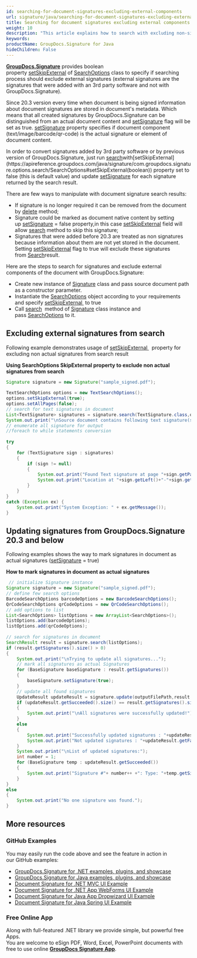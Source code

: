 ```yaml
---
id: searching-for-document-signatures-excluding-external-components
url: signature/java/searching-for-document-signatures-excluding-external-components
title: Searching for document signatures excluding external components
weight: 10
description: "This article explains how to search with excluding non-signature components like native documents text, images or barcodes that are the part of document content."
keywords: 
productName: GroupDocs.Signature for Java
hideChildren: False
---
```

[**GroupDocs.Signature**](https://products.groupdocs.com/signature/java) provides boolean property [setSkipExternal](https://apireference.groupdocs.com/java/signature/com.groupdocs.signature.options.search/SearchOptions#setSkipExternal(boolean)) of [SearchOptions](https://apireference.groupdocs.com/java/signature/com.groupdocs.signature.options.search/SearchOptions) class to specify if searching process should exclude external signatures (external signatures are the signatures that were added with an 3rd party software and not with GroupDocs.Signature).

Since 20.3 version every time when document is being signed information about document signatures are stored in document's metadata. Which means that all created signatures by GroupDocs.Signature can be distinguished from an actual document content and [setSignature](https://apireference.groupdocs.com/java/signature/com.groupdocs.signature.domain.signatures/BaseSignature#setSignature(boolean)) flag will be set as true. [setSignature](https://apireference.groupdocs.com/java/signature/com.groupdocs.signature.domain.signatures/BaseSignature#setSignature(boolean)) property specifies if document component (text/image/barcode/qr-code) is the actual signature or element of document content.

In order to convert signatures added by 3rd party software or by previous version of GroupDocs.Signature, just run [search](https://apireference.groupdocs.com/java/signature/com.groupdocs.signature/Signature#search(java.lang.Class,%20com.groupdocs.signature.options.search.SearchOptions))with[setSkipExternal](https://apireference.groupdocs.com/java/signature/com.groupdocs.signature.options.search/SearchOptions#setSkipExternal(boolean)) property set to false (this is default value) and update [setSignature](https://apireference.groupdocs.com/java/signature/com.groupdocs.signature.domain.signatures/BaseSignature#setSignature(boolean)) for each signature returned by the search result.

There are few ways to manipulate with document signature search results:

*   If signature is no longer required it can be removed from the document by [delete](https://apireference.groupdocs.com/java/signature/com.groupdocs.signature/Signature#delete(java.io.OutputStream,%20java.util.List)) method;
*   Signature could be marked as document native content by setting up [setSignature](https://apireference.groupdocs.com/java/signature/com.groupdocs.signature.domain.signatures/BaseSignature#setSignature(boolean)) = false property,in this case [setSkipExternal](https://apireference.groupdocs.com/java/signature/com.groupdocs.signature.options.search/SearchOptions#setSkipExternal(boolean)) field will allow [search](https://apireference.groupdocs.com/java/signature/com.groupdocs.signature/Signature#search(java.lang.Class,%20com.groupdocs.signature.options.search.SearchOptions)) method to skip this signature;
*   Signatures that were added before 20.3 are treated as non signatures because information about them are not yet stored in the document. Setting [setSkipExternal](https://apireference.groupdocs.com/java/signature/com.groupdocs.signature.options.search/SearchOptions#setSkipExternal(boolean)) flag to true will exclude these signatures from [Search](https://apireference.groupdocs.com/signature/java/com.groupdocs.signature/Signature#search(int...))result.

Here are the steps to search for signatures and exclude external components of the document with GroupDocs.Signature:

*   Create new instance of [Signature](https://apireference.groupdocs.com/java/signature/com.groupdocs.signature/Signature) class and pass source document path as a constructor parameter.
*   Instantiate the [SearchOptions](https://apireference.groupdocs.com/java/signature/com.groupdocs.signature.options.search/SearchOptions) object according to your requirements and specify [setSkipExternal ](https://apireference.groupdocs.com/java/signature/com.groupdocs.signature.options.search/SearchOptions#setSkipExternal(boolean)) to true 
*   Call [search](https://apireference.groupdocs.com/java/signature/com.groupdocs.signature/Signature#search(java.lang.Class,%20com.groupdocs.signature.options.search.SearchOptions))  method of [Signature](https://apireference.groupdocs.com/java/signature/com.groupdocs.signature/Signature) class instance and pass [SearchOptions](https://apireference.groupdocs.com/java/signature/com.groupdocs.signature.options.search/SearchOptions) to it.
    

## Excluding external signatures from search

Following example demonstrates usage of [setSkipExternal ](https://apireference.groupdocs.com/java/signature/com.groupdocs.signature.options.search/SearchOptions#setSkipExternal(boolean))  property for excluding non actual signatures from search result

**Using SearchOptions SkipExternal property to exclude non actual signatures from search**

```java
Signature signature = new Signature("sample_signed.pdf");
 
TextSearchOptions options = new TextSearchOptions();
options.setSkipExternal(true);
options.setAllPages(false);
// search for text signatures in document
List<TextSignature> signatures = signature.search(TextSignature.class,options);
System.out.print("\nSource document contains following text signature(s).");
// enumerate all signature for output
//foreach to while statements conversion
 
try
{
    for (TextSignature sign : signatures)
    {
        if (sign != null)
        {
            System.out.print("Found Text signature at page "+sign.getPageNumber()+" with type ["+sign.getSignatureImplementation()+"] and text '"+sign.getText()+"'.");
            System.out.print("Location at "+sign.getLeft()+"-"+sign.getTop()+". Size is "+sign.getWidth()+"x"+sign.getHeight()+".");
        }
    }
}
catch (Exception ex) {
    System.out.print("System Exception: " + ex.getMessage());
}
```

## Updating signatures from GroupDocs.Signature 20.3 and below

Following examples shows the way to mark signatures in document as actual signatures ([setSignature](https://apireference.groupdocs.com/java/signature/com.groupdocs.signature.domain.signatures/BaseSignature#setSignature(boolean)) = true)

**How to mark signatures in document as actual signatures**

```java
 // initialize Signature instance 
Signature signature = new Signature("sample_signed.pdf");
// define few search options
BarcodeSearchOptions barcodeOptions = new BarcodeSearchOptions();
QrCodeSearchOptions qrCodeOptions = new QrCodeSearchOptions();
// add options to list
List<SearchOptions> listOptions = new ArrayList<SearchOptions>();
listOptions.add(barcodeOptions);
listOptions.add(qrCodeOptions);
 
// search for signatures in document
SearchResult result = signature.search(listOptions);
if (result.getSignatures().size() > 0)
{
    System.out.print("\nTrying to update all signatures...");
    // mark all signatures as actual Signatures
    for (BaseSignature baseSignature : result.getSignatures())
    {
        baseSignature.setSignature(true);
    }
    // update all found signatures
    UpdateResult updateResult = signature.update(outputFilePath,result.getSignatures());
    if (updateResult.getSucceeded().size() == result.getSignatures().size())
    {
        System.out.print("\nAll signatures were successfully updated!");
    }
    else
    {
        System.out.print("Successfully updated signatures : "+updateResult.getSucceeded().size());
        System.out.print("Not updated signatures : "+updateResult.getFailed().size());
    }
    System.out.print("\nList of updated signatures:");
    int number = 1;
    for (BaseSignature temp : updateResult.getSucceeded())
    {
        System.out.print("Signature #"+ number++ +": Type: "+temp.getSignatureType()+" Id:"+temp.getSignatureId()+", Location: "+temp.getLeft()+"x"+temp.getTop()+". Size: "+temp.getWidth()+"x"+temp.getHeight());
    }
}
else
{
    System.out.print("No one signature was found.");
}
```

## More resources

### GitHub Examples 

You may easily run the code above and see the feature in action in our GitHub examples:

*   [GroupDocs.Signature for .NET examples, plugins, and showcase](https://github.com/groupdocs-signature/GroupDocs.Signature-for-.NET)    
*   [GroupDocs.Signature for Java examples, plugins, and showcase](https://github.com/groupdocs-signature/GroupDocs.Signature-for-Java)    
*   [Document Signature for .NET MVC UI Example](https://github.com/groupdocs-signature/GroupDocs.Signature-for-.NET-MVC)    
*   [Document Signature for .NET App WebForms UI Example](https://github.com/groupdocs-signature/GroupDocs.Signature-for-.NET-WebForms)    
*   [Document Signature for Java App Dropwizard UI Example](https://github.com/groupdocs-signature/GroupDocs.Signature-for-Java-Dropwizard)   
*   [Document Signature for Java Spring UI Example](https://github.com/groupdocs-signature/GroupDocs.Signature-for-Java-Spring)
    

### Free Online App 

Along with full-featured .NET library we provide simple, but powerful free Apps.  
You are welcome to eSign PDF, Word, Excel, PowerPoint documents with free to use online **[GroupDocs Signature App](https://products.groupdocs.app/signature)**.
